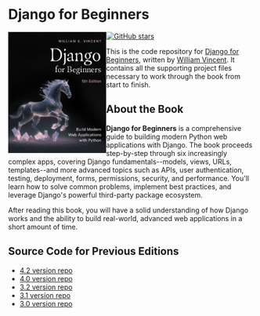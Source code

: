 # Django for Beginners

[<img src="bookcover50.jpg" style="width:200px;"  align="left">](https://djangoforbeginners.com.com/)

[![GitHub stars](https://img.shields.io/github/stars/wsvincent/djangoforbeginners)](https://github.com/wsvincent/djangoforbeginners/stargazers)

This is the code repository for [Django for Beginners](https://djangoforbeginners.com/), written by [William Vincent](https://wsvincent.com). It contains all the supporting project files necessary to work through the book from start to finish.


## About the Book
__Django for Beginners__ is a comprehensive guide to building modern Python web applications with Django. The book proceeds step-by-step through six increasingly complex apps, covering Django fundamentals--models, views, URLs, templates--and more advanced topics such as APIs, user authentication, testing, deployment, forms, permissions, security, and performance. You'll learn how to solve common problems, implement best practices, and leverage Django's powerful third-party package ecosystem.

After reading this book, you will have a solid understanding of how Django works and the ability to build real-world, advanced web applications in a short amount of time. 

## Source Code for Previous Editions
- [4.2 version repo](https://github.com/wsvincent/djangoforbeginners_42)
- [4.0 version repo](https://github.com/wsvincent/djangoforbeginners_40)
- [3.2 version repo](https://github.com/wsvincent/djangoforbeginners_32)
- [3.1 version repo](https://github.com/wsvincent/djangoforbeginners_31)
- [3.0 version repo](https://github.com/wsvincent/djangoforbeginners_30)